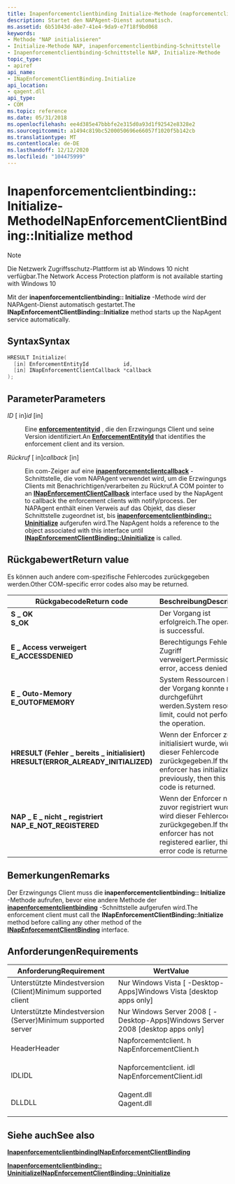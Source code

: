 ```yaml
---
title: Inapenforcementclientbinding Initialize-Methode (napforcementclient. h)
description: Startet den NAPAgent-Dienst automatisch.
ms.assetid: 6b51043d-a8e7-41e4-9da9-e7f18f9bd068
keywords:
- Methode "NAP initialisieren"
- Initialize-Methode NAP, inapenforcementclientbinding-Schnittstelle
- Inapenforcementclientbinding-Schnittstelle NAP, Initialize-Methode
topic_type:
- apiref
api_name:
- INapEnforcementClientBinding.Initialize
api_location:
- qagent.dll
api_type:
- COM
ms.topic: reference
ms.date: 05/31/2018
ms.openlocfilehash: ee4d385e47bbbfe2e315d0a93d1f92542e8328e2
ms.sourcegitcommit: a1494c819bc5200050696e66057f1020f5b142cb
ms.translationtype: MT
ms.contentlocale: de-DE
ms.lasthandoff: 12/12/2020
ms.locfileid: "104475999"
---
```

# <a name="inapenforcementclientbindinginitialize-method"></a><span data-ttu-id="e2338-106">Inapenforcementclientbinding:: Initialize-Methode</span><span class="sxs-lookup"><span data-stu-id="e2338-106">INapEnforcementClientBinding::Initialize method</span></span>

> [!Note]  
> <span data-ttu-id="e2338-107">Die Netzwerk Zugriffsschutz-Plattform ist ab Windows 10 nicht verfügbar.</span><span class="sxs-lookup"><span data-stu-id="e2338-107">The Network Access Protection platform is not available starting with Windows 10</span></span>

 

<span data-ttu-id="e2338-108">Mit der **inapenforcementclientbinding:: Initialize** -Methode wird der NAPAgent-Dienst automatisch gestartet.</span><span class="sxs-lookup"><span data-stu-id="e2338-108">The **INapEnforcementClientBinding::Initialize** method starts up the NapAgent service automatically.</span></span>

## <a name="syntax"></a><span data-ttu-id="e2338-109">Syntax</span><span class="sxs-lookup"><span data-stu-id="e2338-109">Syntax</span></span>


```C++
HRESULT Initialize(
  [in] EnforcementEntityId           id,
  [in] INapEnforcementClientCallback *callback
);
```



## <a name="parameters"></a><span data-ttu-id="e2338-110">Parameter</span><span class="sxs-lookup"><span data-stu-id="e2338-110">Parameters</span></span>

<dl> <dt>

<span data-ttu-id="e2338-111">*ID* \[ in\]</span><span class="sxs-lookup"><span data-stu-id="e2338-111">*id* \[in\]</span></span>
</dt> <dd>

<span data-ttu-id="e2338-112">Eine [**enforcemententityid**](nap-datatypes.md) , die den Erzwingungs Client und seine Version identifiziert.</span><span class="sxs-lookup"><span data-stu-id="e2338-112">An [**EnforcementEntityId**](nap-datatypes.md) that identifies the enforcement client and its version.</span></span>

</dd> <dt>

<span data-ttu-id="e2338-113">*Rückruf* \[ in\]</span><span class="sxs-lookup"><span data-stu-id="e2338-113">*callback* \[in\]</span></span>
</dt> <dd>

<span data-ttu-id="e2338-114">Ein com-Zeiger auf eine [**inapenforcementclientcallback**](inapenforcementclientcallback.md) -Schnittstelle, die vom NAPAgent verwendet wird, um die Erzwingungs Clients mit Benachrichtigen/verarbeiten zu Rückruf.</span><span class="sxs-lookup"><span data-stu-id="e2338-114">A COM pointer to an [**INapEnforcementClientCallback**](inapenforcementclientcallback.md) interface used by the NapAgent to callback the enforcement clients with notify/process.</span></span> <span data-ttu-id="e2338-115">Der NAPAgent enthält einen Verweis auf das Objekt, das dieser Schnittstelle zugeordnet ist, bis [**inapenforcementclientbinding:: Uninitialize**](inapenforcementclientbinding-uninitialize-method.md) aufgerufen wird.</span><span class="sxs-lookup"><span data-stu-id="e2338-115">The NapAgent holds a reference to the object associated with this interface until [**INapEnforcementClientBinding::Uninitialize**](inapenforcementclientbinding-uninitialize-method.md) is called.</span></span>

</dd> </dl>

## <a name="return-value"></a><span data-ttu-id="e2338-116">Rückgabewert</span><span class="sxs-lookup"><span data-stu-id="e2338-116">Return value</span></span>

<span data-ttu-id="e2338-117">Es können auch andere com-spezifische Fehlercodes zurückgegeben werden.</span><span class="sxs-lookup"><span data-stu-id="e2338-117">Other COM-specific error codes also may be returned.</span></span>



| <span data-ttu-id="e2338-118">Rückgabecode</span><span class="sxs-lookup"><span data-stu-id="e2338-118">Return code</span></span>                                                                                                         | <span data-ttu-id="e2338-119">Beschreibung</span><span class="sxs-lookup"><span data-stu-id="e2338-119">Description</span></span>                                                                              |
|---------------------------------------------------------------------------------------------------------------------|------------------------------------------------------------------------------------------|
| <dl> <span data-ttu-id="e2338-120"><dt>**S \_ OK**</dt></span><span class="sxs-lookup"><span data-stu-id="e2338-120"><dt>**S\_OK** </dt></span></span> </dl>                               | <span data-ttu-id="e2338-121">Der Vorgang ist erfolgreich.</span><span class="sxs-lookup"><span data-stu-id="e2338-121">The operation is successful.</span></span><br/>                                                  |
| <dl> <span data-ttu-id="e2338-122"><dt>**E \_ Access verweigert**</dt></span><span class="sxs-lookup"><span data-stu-id="e2338-122"><dt>**E\_ACCESSDENIED** </dt></span></span> </dl>                     | <span data-ttu-id="e2338-123">Berechtigungs Fehler, Zugriff verweigert.</span><span class="sxs-lookup"><span data-stu-id="e2338-123">Permissions error, access denied.</span></span><br/>                                             |
| <dl> <span data-ttu-id="e2338-124"><dt>**E \_ Outo-Memory**</dt></span><span class="sxs-lookup"><span data-stu-id="e2338-124"><dt>**E\_OUTOFMEMORY** </dt></span></span> </dl>                      | <span data-ttu-id="e2338-125">System Ressourcen Limit, der Vorgang konnte nicht durchgeführt werden.</span><span class="sxs-lookup"><span data-stu-id="e2338-125">System resource limit, could not perform the operation.</span></span><br/>                       |
| <dl> <span data-ttu-id="e2338-126"><dt>**HRESULT (Fehler \_ bereits \_ initialisiert)**</dt></span><span class="sxs-lookup"><span data-stu-id="e2338-126"><dt>**HRESULT(ERROR\_ALREADY\_INITIALIZED)**</dt></span></span> </dl> | <span data-ttu-id="e2338-127">Wenn der Enforcer zuvor initialisiert wurde, wird dieser Fehlercode zurückgegeben.</span><span class="sxs-lookup"><span data-stu-id="e2338-127">If the enforcer has initialized previously, then this error code is returned.</span></span><br/> |
| <dl> <span data-ttu-id="e2338-128"><dt>**NAP \_ E \_ nicht \_ registriert**</dt></span><span class="sxs-lookup"><span data-stu-id="e2338-128"><dt>**NAP\_E\_NOT\_REGISTERED**</dt></span></span> </dl>              | <span data-ttu-id="e2338-129">Wenn der Enforcer nicht zuvor registriert wurde, wird dieser Fehlercode zurückgegeben.</span><span class="sxs-lookup"><span data-stu-id="e2338-129">If the enforcer has not registered earlier, this error code is returned.</span></span><br/>      |



 

## <a name="remarks"></a><span data-ttu-id="e2338-130">Bemerkungen</span><span class="sxs-lookup"><span data-stu-id="e2338-130">Remarks</span></span>

<span data-ttu-id="e2338-131">Der Erzwingungs Client muss die **inapenforcementclientbinding:: Initialize** -Methode aufrufen, bevor eine andere Methode der [**inapenforcementclientbinding**](inapenforcementclientbinding.md) -Schnittstelle aufgerufen wird.</span><span class="sxs-lookup"><span data-stu-id="e2338-131">The enforcement client must call the **INapEnforcementClientBinding::Initialize** method before calling any other method of the [**INapEnforcementClientBinding**](inapenforcementclientbinding.md) interface.</span></span>

## <a name="requirements"></a><span data-ttu-id="e2338-132">Anforderungen</span><span class="sxs-lookup"><span data-stu-id="e2338-132">Requirements</span></span>



| <span data-ttu-id="e2338-133">Anforderung</span><span class="sxs-lookup"><span data-stu-id="e2338-133">Requirement</span></span> | <span data-ttu-id="e2338-134">Wert</span><span class="sxs-lookup"><span data-stu-id="e2338-134">Value</span></span> |
|-------------------------------------|-----------------------------------------------------------------------------------------------------|
| <span data-ttu-id="e2338-135">Unterstützte Mindestversion (Client)</span><span class="sxs-lookup"><span data-stu-id="e2338-135">Minimum supported client</span></span><br/> | <span data-ttu-id="e2338-136">Nur Windows Vista \[ -Desktop-Apps\]</span><span class="sxs-lookup"><span data-stu-id="e2338-136">Windows Vista \[desktop apps only\]</span></span><br/>                                                      |
| <span data-ttu-id="e2338-137">Unterstützte Mindestversion (Server)</span><span class="sxs-lookup"><span data-stu-id="e2338-137">Minimum supported server</span></span><br/> | <span data-ttu-id="e2338-138">Nur Windows Server 2008 \[ -Desktop-Apps\]</span><span class="sxs-lookup"><span data-stu-id="e2338-138">Windows Server 2008 \[desktop apps only\]</span></span><br/>                                                |
| <span data-ttu-id="e2338-139">Header</span><span class="sxs-lookup"><span data-stu-id="e2338-139">Header</span></span><br/>                   | <dl> <span data-ttu-id="e2338-140"><dt>Napforcementclient. h</dt></span><span class="sxs-lookup"><span data-stu-id="e2338-140"><dt>NapEnforcementClient.h</dt></span></span> </dl>   |
| <span data-ttu-id="e2338-141">IDL</span><span class="sxs-lookup"><span data-stu-id="e2338-141">IDL</span></span><br/>                      | <dl> <span data-ttu-id="e2338-142"><dt>Napforcementclient. idl</dt></span><span class="sxs-lookup"><span data-stu-id="e2338-142"><dt>NapEnforcementClient.idl</dt></span></span> </dl> |
| <span data-ttu-id="e2338-143">DLL</span><span class="sxs-lookup"><span data-stu-id="e2338-143">DLL</span></span><br/>                      | <dl> <span data-ttu-id="e2338-144"><dt>Qagent.dll</dt></span><span class="sxs-lookup"><span data-stu-id="e2338-144"><dt>Qagent.dll</dt></span></span> </dl>               |



## <a name="see-also"></a><span data-ttu-id="e2338-145">Siehe auch</span><span class="sxs-lookup"><span data-stu-id="e2338-145">See also</span></span>

<dl> <span data-ttu-id="e2338-146"><dt>


</dt> <dt></span><span class="sxs-lookup"><span data-stu-id="e2338-146"><dt>


</dt> <dt></span></span>

[<span data-ttu-id="e2338-147">**Inapenforcementclientbinding**</span><span class="sxs-lookup"><span data-stu-id="e2338-147">**INapEnforcementClientBinding**</span></span>](inapenforcementclientbinding.md)
</dt> <dt>

[<span data-ttu-id="e2338-148">**Inapenforcementclientbinding:: Uninitialize**</span><span class="sxs-lookup"><span data-stu-id="e2338-148">**INapEnforcementClientBinding::Uninitialize**</span></span>](inapenforcementclientbinding-uninitialize-method.md)
</dt> </dl>

 

 





